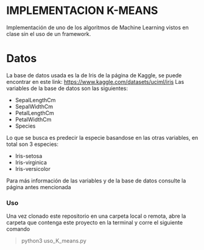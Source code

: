# IMPLEMENTACION K-MEANS
Implementación de uno de los algoritmos de Machine Learning vistos en clase sin el uso de un framework. 

# Datos
La base de datos usada es la de Iris de la página de Kaggle, se puede encontrar en este link: https://www.kaggle.com/datasets/uciml/iris
Las variables de la base de datos son las siguientes:
- SepalLengthCm
- SepalWidthCm
- PetalLengthCm
- PetalWidthCm
- Species

Lo que se busca es predecir la especie basandose en las otras variables, en total son 3 especies:
- Iris-setosa
- Iris-virginica
- Iris-versicolor

Para más información de las variables y de la base de datos consulte la página antes mencionada

### Uso
Una vez clonado este repositorio en una carpeta local o remota, abre la carpeta que contenga este proyecto en la terminal y corre el siguiente comando
> python3 uso_K_means.py 
